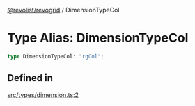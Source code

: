 [@revolist/revogrid](README.md) / DimensionTypeCol

# Type Alias: DimensionTypeCol

```ts
type DimensionTypeCol: "rgCol";
```

## Defined in

[src/types/dimension.ts:2](https://github.com/revolist/revogrid/blob/1d0ce44a71b6b80efaa7b83dae9a188a9f2de653/src/types/dimension.ts#L2)
